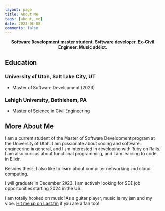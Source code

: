 ```yaml
---
layout: page
title: About Me
tags: [about, me]
date: 2023-08-08
comments: false
---
```

    
<center><b>Software Development master student. Software developer. Ex-Civil Engineer. Music addict.</b></center>

## Education

### University of Utah, Salt Lake City, UT
* Master of Software Development (2023)
### Lehigh University, Bethlehem, PA
* Master of Science in Civil Engineering

## More About Me

<!-- {% capture images %}
    https://upload.wikimedia.org/wikipedia/commons/0/01/Sierra_Nevada_Brewery%2C_Chico%2C_during_blue_hour.jpg
    https://upload.wikimedia.org/wikipedia/commons/8/80/Pedra_Azul_Milky_Way.jpg
{% endcapture %}
{% include gallery images=images caption="Images" cols=2 %} -->

I am a current student of the Master of Software Development program at the University of Utah. I am passionate about coding and software engineering in general, and I am interested in developing with Ruby on Rails. I am also curious about functional programming, and I am learning to code in Elixir.

Besides these, I also like to learn about computer networking and cloud computing.

I will graduate in December 2023. I am actively looking for SDE job opportunities starting 2024 in the US.

I am totally hooked on music! As a guitar player, music is my jam and my vibe. [Hit me up on Last.fm](https://www.last.fm/user/jinyizh) if you are a fan too!

<!-- ## Getting Started -->
      
<!-- [button](https://github.com/jinyizh){: .btn} -->